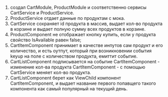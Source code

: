1) создал CartModule, ProductModule и соответственно сервисы CartService и ProductService.
2) ProductService отдает данные по продуктам с мока.
3) CartService сохраняет id продукта в массив, выдает кол-во продукта в корзине и выдает полную сумму всех продуктов в корзине.
4) ProductComponent не отображает кнопку купить, если у продукта свойство IsAvailable равен false;
5) CartItemComponent принимает в качестве инпутов сам продукт и его количество, и есть оутпут, который при возникновении события keyup на поле с количеством продукта, емиттит событие.
6) CartListComponent подписывается на событие CartItemComponent - изменение кол-ва продукта CartItemComponent - с помощью CartService меняет кол-во продукта.
7) CartListComponent берет как ViewChild компонент CartItemComponent, и выдает название первого попавщего такого компонента как самый популярный на текущий день.
